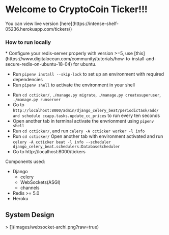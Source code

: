 <h1>Welcome to CryptoCoin Ticker!!!</h1>
You can view live version [here](https://intense-shelf-05236.herokuapp.com/tickers/)
<h3>How to run locally </h3>
* Configure your redis-server properly with version >=5, use [this](https://www.digitalocean.com/community/tutorials/how-to-install-and-secure-redis-on-ubuntu-18-04) for ubuntu.

* Run `pipenv install --skip-lock` to set up an environment with required dependencies
* Run `pipenv shell` to activate the environment in your shell
- Run `cd ccticker/`, `./manage.py migrate`, `./manage.py createsuperuser`,` ./manage.py runserver`
- Go to `http://localhost:8000/admin/django_celery_beat/periodictask/add/ and schedule ccapp.tasks.update_cc_prices` to run every ten seconds
- Open another tab in terminal activate the envrionment using `pipenv shell` 
- Run `cd ccticker/`, and run `celery -A ccticker worker -l info`
- Run `cd ccticker/` Open another tab with environment activated and run `celery -A ccticker beat -l info --scheduler django_celery_beat.schedulers:DatabaseScheduler`
- Go to http://localhost:8000/tickers


Components used:
- Django
    - celery
    - WebSockets(ASGI)
    - channels
- Redis >= 5.0
- Heroku

<h2> System Design</h2>>
[](images/websocket-archi.png?raw=true)

